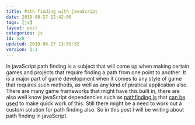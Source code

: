 ```yaml
---
title: Path finding with javaScript
date: 2019-08-27 12:42:00
tags: [js]
layout: post
categories: js
id: 528
updated: 2019-08-27 13:59:32
version: 1.1
---
```


In javaScript path finding is a subject that will come up when making certain games and projects that require finding a path from one point to another. It is a major part of game development when it comes to any style of game that requires such methods, as well as any kind of piratical application also. There are many game frameworks that might have this built in, there are also well know javaScript dependencies such as [pathfinding.js](https://github.com/qiao/PathFinding.js/) that [can be used](https://qiao.github.io/PathFinding.js/visual/) to make quick work of this. Still there might be a need to work out a custom solution for path finding also. So in this post I will be writing about path finding in javaScript.

<!-- more -->
